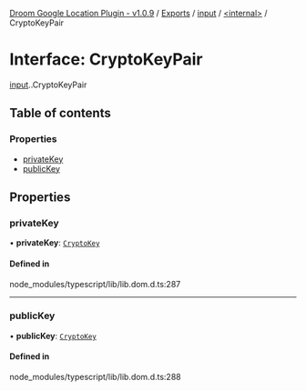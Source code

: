 [Droom Google Location Plugin - v1.0.9](../README.md) / [Exports](../modules.md) / [input](../modules/input.md) / [<internal\>](../modules/input._internal_.md) / CryptoKeyPair

# Interface: CryptoKeyPair

[input](../modules/input.md).[<internal>](../modules/input._internal_.md).CryptoKeyPair

## Table of contents

### Properties

- [privateKey](input._internal_.CryptoKeyPair.md#privatekey)
- [publicKey](input._internal_.CryptoKeyPair.md#publickey)

## Properties

### privateKey

• **privateKey**: [`CryptoKey`](../modules/input._internal_.md#cryptokey)

#### Defined in

node_modules/typescript/lib/lib.dom.d.ts:287

___

### publicKey

• **publicKey**: [`CryptoKey`](../modules/input._internal_.md#cryptokey)

#### Defined in

node_modules/typescript/lib/lib.dom.d.ts:288
